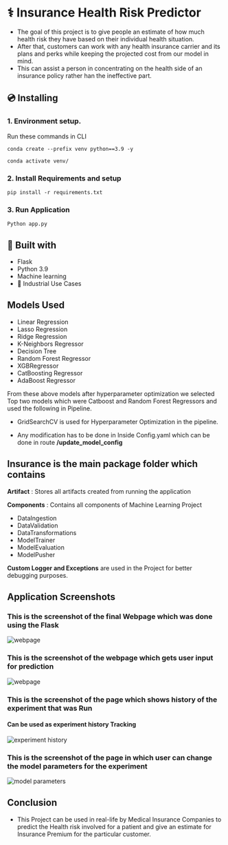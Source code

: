 # ⚕️ Insurance Health Risk Predictor
* The goal of this project is to give people an estimate of how much health risk they have based on their individual health situation. 
* After that, customers can work with any health insurance carrier and its plans and perks while keeping the projected cost from our model in mind. 
* This can assist a person in concentrating on the health side of an insurance policy rather han the ineffective part.

## 💿 Installing

### 1. Environment setup.
Run these commands in CLI
```
conda create --prefix venv python==3.9 -y
```
```
conda activate venv/
````
### 2. Install Requirements and setup
```
pip install -r requirements.txt
```
### 3. Run Application
```
Python app.py
```

## 🔧 Built with
- Flask
- Python 3.9
- Machine learning
- 🏦 Industrial Use Cases

## Models Used
* Linear Regression
* Lasso Regression
* Ridge Regression
* K-Neighbors Regressor
* Decision Tree
* Random Forest Regressor
* XGBRegressor
* CatBoosting Regressor
* AdaBoost Regressor

From these above models after hyperparameter optimization we selected Top two models which were Catboost and Random Forest Regressors and used the following in Pipeline.

* GridSearchCV is used for Hyperparameter Optimization in the pipeline.

* Any modification has to be done in  Inside Config.yaml which can be done in route **/update_model_config**

## Insurance is the main package folder which contains 

**Artifact** : Stores all artifacts created from running the application

**Components** : Contains all components of Machine Learning Project
- DataIngestion
- DataValidation
- DataTransformations
- ModelTrainer
- ModelEvaluation
- ModelPusher

**Custom Logger and Exceptions** are used in the Project for better debugging purposes.

## Application Screenshots
### **This is the screenshot of the final Webpage which was done using the Flask**
![webpage](static/webpage.png)

### **This is the screenshot of the webpage which gets user input for prediction**
![webpage](static/predictform.png)

### **This is the screenshot of the page which shows history of the experiment that was Run**
#### Can be used as experiment history Tracking
![experiment history](static/history%20of%20experiments.png)

### **This is the screenshot of the page in which user can change the model parameters for the experiment**
![model parameters](static/update_model_config.png)

## Conclusion
- This Project can be used in real-life by Medical Insurance Companies to predict the Health risk involved for a patient and give an estimate for Insurance Premium for the particular customer.



